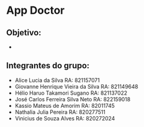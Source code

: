 # App Doctor

## Objetivo:
*

## Integrantes do grupo:
* Alice Lucia da Silva RA: 821157071
* Giovanne Henrique Vieira da Silva RA: 821149648
* Hélio Haruo Takamori Sugano RA: 821137022
* José Carlos Ferreira Silva Neto RA: 822159018
* Kassio Mateus de Amorim RA: 82011745
* Nathalia Julia Pereira RA: 820277511
* Vinicius de Souza Alves RA: 820272024
